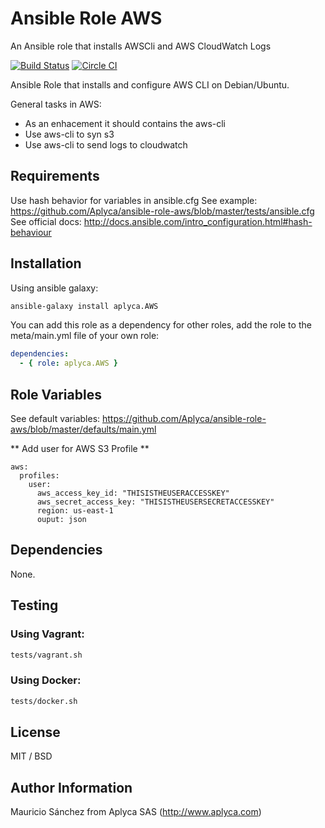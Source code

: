 Ansible Role AWS
================

An Ansible role that installs AWSCli and AWS CloudWatch Logs

[![Build Status](https://travis-ci.org/Aplyca/ansible-role-aws.svg?branch=master)](https://travis-ci.org/Aplyca/ansible-role-aws)
[![Circle CI](https://circleci.com/gh/Aplyca/ansible-role-aws.svg?style=svg)](https://circleci.com/gh/Aplyca/ansible-role-aws)

Ansible Role that installs and configure AWS CLI on Debian/Ubuntu.

General tasks in AWS:
- As an enhacement it should contains the aws-cli
- Use aws-cli to syn s3
- Use aws-cli to send logs to cloudwatch

Requirements
------------

Use hash behavior for variables in ansible.cfg
See example: https://github.com/Aplyca/ansible-role-aws/blob/master/tests/ansible.cfg
See official docs: http://docs.ansible.com/intro_configuration.html#hash-behaviour

Installation
------------

Using ansible galaxy:
```bash
ansible-galaxy install aplyca.AWS
```
You can add this role as a dependency for other roles, add the role to the meta/main.yml file of your own role:
```yaml
dependencies:
  - { role: aplyca.AWS }
```

Role Variables
--------------
See default variables: https://github.com/Aplyca/ansible-role-aws/blob/master/defaults/main.yml


** Add user for AWS S3 Profile **
```
aws:
  profiles:
    user:
      aws_access_key_id: "THISISTHEUSERACCESSKEY"
      aws_secret_access_key: "THISISTHEUSERSECRETACCESSKEY"
      region: us-east-1
      ouput: json
```
Dependencies
------------

None.

Testing
-------
### Using Vagrant:

```bash
tests/vagrant.sh
```
### Using Docker:

```bash
tests/docker.sh
```

License
-------

MIT / BSD

Author Information
------------------

Mauricio Sánchez from Aplyca SAS (http://www.aplyca.com)
